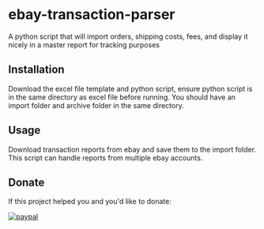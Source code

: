 # ebay-transaction-parser
A python script that will import orders, shipping costs, fees, and display it nicely in a master report for tracking purposes

## Installation

Download the excel file template and python script, ensure python script is in the same directory as excel file before running. You should have an import folder and archive folder in the same directory.

## Usage

Download transaction reports from ebay and save them to the import folder.  This script can handle reports from multiple ebay accounts.

## Donate

If this project helped you and you'd like to donate:

[![paypal](https://www.paypalobjects.com/en_US/i/btn/btn_donateCC_LG.gif)](https://www.paypal.com/donate/?hosted_button_id=SX6XF7L3H8GS4)
